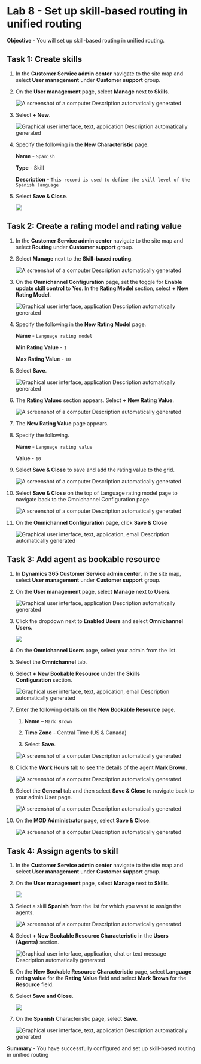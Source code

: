 # Lab 8 - Set up skill-based routing in unified routing


**Objective** - You will set up skill-based routing in unified routing.

## Task 1: Create skills

1.  In the **Customer Service admin center** navigate to the site map
    and select **User management** under **Customer support** group.

2.  On the **User management** page, select **Manage** next to
    **Skills**.

    ![A screenshot of a computer Description automatically
generated](./media/media8/image1.png)

3.  Select **+ New**.

    ![Graphical user interface, text, application Description automatically
generated](./media/media8/image2.png)

4.  Specify the following in the **New Characteristic** page.

    **Name** - `Spanish`

    **Type** - Skill

    **Description** - `This record is used to define the skill level of the Spanish language`

4.  Select **Save & Close**.

    ![](./media/media8/image3.png)

## Task 2: Create a rating model and rating value

1.  In the **Customer Service admin center** navigate to the site map
    and select **Routing** under **Customer support** group.

2.  Select **Manage** next to the **Skill-based routing**.

    ![A screenshot of a computer Description automatically
generated](./media/media8/image4.png)

3.  On the **Omnichannel Configuration** page, set the toggle for **Enable update skill control** to **Yes**. In the **Rating
    Model** section, select **+ New Rating Model**.

    ![Graphical user interface, application Description automatically
generated](./media/media8/image5.png)

4.  Specify the following in the **New Rating Model** page.

    **Name** - `Language rating model`

    **Min Rating Value** - `1`

    **Max Rating Value** - `10`


5.  Select **Save**.

    ![Graphical user interface, application Description automatically
generated](./media/media8/image6.png)

6.  The **Rating Values** section appears. Select **+** **New Rating
    Value**.

    ![A screenshot of a computer Description automatically
generated](./media/media8/image7.png)

7.  The **New Rating Value** page appears.

8.  Specify the following.

    **Name** - `Language rating value`

    **Value** - `10`


9.  Select **Save & Close** to save and add the rating value to the
    grid.

    ![A screenshot of a computer Description automatically
generated](./media/media8/image8.png)

10. Select **Save & Close** on the top of Language rating model page to
    navigate back to the Omnichannel Configuration page.

    ![A screenshot of a computer Description automatically
generated](./media/media8/image9.png)

11. On the **Omnichannel Configuration** page, click **Save & Close**

    ![Graphical user interface, text, application, email Description
automatically generated](./media/media8/image10.png)

## Task 3: Add agent as bookable resource

1.  In **Dynamics 365 Customer Service admin center**, in the site map,
    select **User management** under **Customer support** group.

2.  On the **User management** page, select **Manage** next
    to **Users**.

    ![Graphical user interface, application Description automatically
generated](./media/media8/image11.png)

3.  Click the dropdown next to **Enabled Users** and select
    **Omnichannel Users**.

    ![](./media/media8/image12.png)

4.  On the **Omnichannel Users** page, select your admin from the
    list.

5.  Select the **Omnichannel** tab.

6.  Select **+** **New Bookable Resource** under the **Skills
    Configuration** section.

    ![Graphical user interface, text, application, email Description
automatically generated](./media/media8/image13.png)

7.  Enter the following details on the **New Bookable Resource** page.

    1.  **Name** – `Mark Brown`

    2.  **Time Zone** - Central Time (US & Canada)

    3.  Select **Save**.

    ![A screenshot of a computer Description automatically
generated](./media/media8/image14.png)

8.  Click the **Work Hours** tab to see the details of the agent **Mark
    Brown**.

    ![A screenshot of a computer Description automatically
generated](./media/media8/image15.png)

7.  Select the **General** tab and then select **Save & Close** to
    navigate back to your admin User page.

    ![A screenshot of a computer Description automatically
generated](./media/media8/image16.png)

8.  On the **MOD Administrator** page, select **Save & Close**.

    ![A screenshot of a computer Description automatically
generated](./media/media8/image17.png)

## Task 4: Assign agents to skill

1.  In the **Customer Service admin center** navigate to the site map
    and select **User management** under **Customer support** group.

2.  On the **User management** page, select **Manage** next
    to **Skills**.

    ![](./media/media8/image1.png)

3.  Select a skill **Spanish** from the list for which you want to
    assign the agents.

    ![A screenshot of a computer Description automatically
generated](./media/media8/image18.png)

4.  Select **+ New Bookable Resource Characteristic** in the **Users
    (Agents)** section.

    ![Graphical user interface, application, chat or text message
Description automatically generated](./media/media8/image19.png)

5.  On the **New Bookable Resource Characteristic** page, select **Language
    rating value** for the **Rating Value** field and select **Mark
    Brown** for the **Resource** field.

6.  Select **Save and Close**.

    ![](./media/media8/image20.png)

7.  On the **Spanish** Characteristic page, select **Save**.

    ![Graphical user interface, text, application Description automatically
generated](./media/media8/image21.png)


**Summary** - You have successfully configured and set up skill-based routing in unified routing

